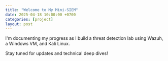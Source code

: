```yaml
---
title: "Welcome to My Mini-SIEM"
date: 2025-04-18 10:00:00 +0700
categories: [project]
layout: post
---
```


I'm documenting my progress as I build a threat detection lab using Wazuh, a Windows VM, and Kali Linux.

Stay tuned for updates and technical deep dives!
